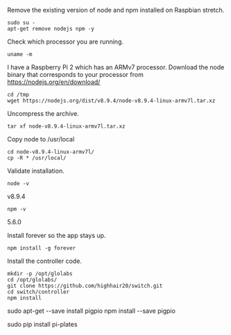 
Remove the existing version of node and npm installed on Raspbian stretch.

```
sudo su - 
apt-get remove nodejs npm -y
```

Check which processor you are running.
```
uname -m
```

I have a Raspberry Pi 2 which has an ARMv7 processor.
Download the node binary that corresponds to your processor from 
https://nodejs.org/en/download/
```
cd /tmp
wget https://nodejs.org/dist/v8.9.4/node-v8.9.4-linux-armv7l.tar.xz
```

Uncompress the archive.
```
tar xf node-v8.9.4-linux-armv7l.tar.xz
```

Copy node to /usr/local
```
cd node-v8.9.4-linux-armv7l/
cp -R * /usr/local/  
```

Validate installation.
```
node -v
```
v8.9.4

```
npm -v
```
5.6.0

Install forever so the app stays up.
```
npm install -g forever
```


Install the controller code.
```
mkdir -p /opt/glolabs
cd /opt/glolabs/
git clone https://github.com/highhair20/switch.git
cd switch/controller
npm install
```

sudo apt-get --save install pigpio
npm install --save pigpio







sudo pip install pi-plates




